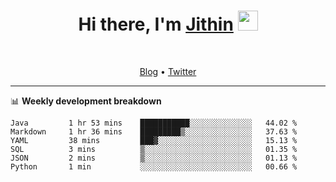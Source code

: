 <h1 align="center">Hi there, I'm <a href="https://jithset.github.io/" target="_blank">Jithin</a> <img
src="https://github.com/blackcater/blackcater/raw/main/images/Hi.gif" height="32" /></h1>

<br />

<p align="center">
  <a href="https://jithset.github.io">Blog</a> •
  <a href="https://twitter.com/jithset">Twitter</a>
</p>

---

📊 **Weekly development breakdown**

<!--START_SECTION:waka-->

```text
Java         1 hr 53 mins    ███████████░░░░░░░░░░░░░░   44.02 %
Markdown     1 hr 36 mins    █████████▒░░░░░░░░░░░░░░░   37.63 %
YAML         38 mins         ███▓░░░░░░░░░░░░░░░░░░░░░   15.13 %
SQL          3 mins          ▒░░░░░░░░░░░░░░░░░░░░░░░░   01.35 %
JSON         2 mins          ▒░░░░░░░░░░░░░░░░░░░░░░░░   01.13 %
Python       1 min           ░░░░░░░░░░░░░░░░░░░░░░░░░   00.66 %
```

<!--END_SECTION:waka-->

